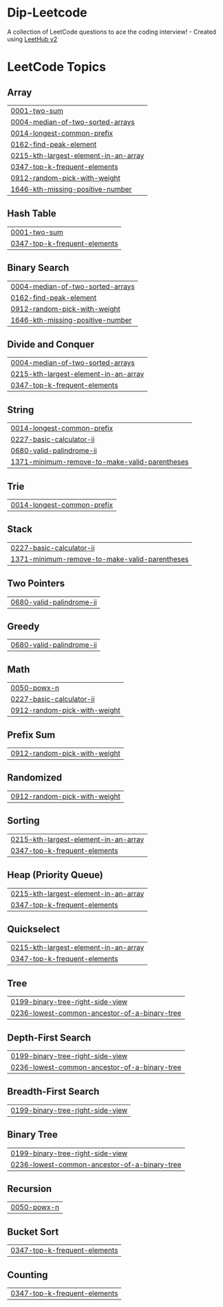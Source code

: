 # Dip-Leetcode
A collection of LeetCode questions to ace the coding interview! - Created using [LeetHub v2](https://github.com/arunbhardwaj/LeetHub-2.0)

<!---LeetCode Topics Start-->
# LeetCode Topics
## Array
|  |
| ------- |
| [0001-two-sum](https://github.com/DipPansuriya/Dip-Leetcode/tree/master/0001-two-sum) |
| [0004-median-of-two-sorted-arrays](https://github.com/DipPansuriya/Dip-Leetcode/tree/master/0004-median-of-two-sorted-arrays) |
| [0014-longest-common-prefix](https://github.com/DipPansuriya/Dip-Leetcode/tree/master/0014-longest-common-prefix) |
| [0162-find-peak-element](https://github.com/DipPansuriya/Dip-Leetcode/tree/master/0162-find-peak-element) |
| [0215-kth-largest-element-in-an-array](https://github.com/DipPansuriya/Dip-Leetcode/tree/master/0215-kth-largest-element-in-an-array) |
| [0347-top-k-frequent-elements](https://github.com/DipPansuriya/Dip-Leetcode/tree/master/0347-top-k-frequent-elements) |
| [0912-random-pick-with-weight](https://github.com/DipPansuriya/Dip-Leetcode/tree/master/0912-random-pick-with-weight) |
| [1646-kth-missing-positive-number](https://github.com/DipPansuriya/Dip-Leetcode/tree/master/1646-kth-missing-positive-number) |
## Hash Table
|  |
| ------- |
| [0001-two-sum](https://github.com/DipPansuriya/Dip-Leetcode/tree/master/0001-two-sum) |
| [0347-top-k-frequent-elements](https://github.com/DipPansuriya/Dip-Leetcode/tree/master/0347-top-k-frequent-elements) |
## Binary Search
|  |
| ------- |
| [0004-median-of-two-sorted-arrays](https://github.com/DipPansuriya/Dip-Leetcode/tree/master/0004-median-of-two-sorted-arrays) |
| [0162-find-peak-element](https://github.com/DipPansuriya/Dip-Leetcode/tree/master/0162-find-peak-element) |
| [0912-random-pick-with-weight](https://github.com/DipPansuriya/Dip-Leetcode/tree/master/0912-random-pick-with-weight) |
| [1646-kth-missing-positive-number](https://github.com/DipPansuriya/Dip-Leetcode/tree/master/1646-kth-missing-positive-number) |
## Divide and Conquer
|  |
| ------- |
| [0004-median-of-two-sorted-arrays](https://github.com/DipPansuriya/Dip-Leetcode/tree/master/0004-median-of-two-sorted-arrays) |
| [0215-kth-largest-element-in-an-array](https://github.com/DipPansuriya/Dip-Leetcode/tree/master/0215-kth-largest-element-in-an-array) |
| [0347-top-k-frequent-elements](https://github.com/DipPansuriya/Dip-Leetcode/tree/master/0347-top-k-frequent-elements) |
## String
|  |
| ------- |
| [0014-longest-common-prefix](https://github.com/DipPansuriya/Dip-Leetcode/tree/master/0014-longest-common-prefix) |
| [0227-basic-calculator-ii](https://github.com/DipPansuriya/Dip-Leetcode/tree/master/0227-basic-calculator-ii) |
| [0680-valid-palindrome-ii](https://github.com/DipPansuriya/Dip-Leetcode/tree/master/0680-valid-palindrome-ii) |
| [1371-minimum-remove-to-make-valid-parentheses](https://github.com/DipPansuriya/Dip-Leetcode/tree/master/1371-minimum-remove-to-make-valid-parentheses) |
## Trie
|  |
| ------- |
| [0014-longest-common-prefix](https://github.com/DipPansuriya/Dip-Leetcode/tree/master/0014-longest-common-prefix) |
## Stack
|  |
| ------- |
| [0227-basic-calculator-ii](https://github.com/DipPansuriya/Dip-Leetcode/tree/master/0227-basic-calculator-ii) |
| [1371-minimum-remove-to-make-valid-parentheses](https://github.com/DipPansuriya/Dip-Leetcode/tree/master/1371-minimum-remove-to-make-valid-parentheses) |
## Two Pointers
|  |
| ------- |
| [0680-valid-palindrome-ii](https://github.com/DipPansuriya/Dip-Leetcode/tree/master/0680-valid-palindrome-ii) |
## Greedy
|  |
| ------- |
| [0680-valid-palindrome-ii](https://github.com/DipPansuriya/Dip-Leetcode/tree/master/0680-valid-palindrome-ii) |
## Math
|  |
| ------- |
| [0050-powx-n](https://github.com/DipPansuriya/Dip-Leetcode/tree/master/0050-powx-n) |
| [0227-basic-calculator-ii](https://github.com/DipPansuriya/Dip-Leetcode/tree/master/0227-basic-calculator-ii) |
| [0912-random-pick-with-weight](https://github.com/DipPansuriya/Dip-Leetcode/tree/master/0912-random-pick-with-weight) |
## Prefix Sum
|  |
| ------- |
| [0912-random-pick-with-weight](https://github.com/DipPansuriya/Dip-Leetcode/tree/master/0912-random-pick-with-weight) |
## Randomized
|  |
| ------- |
| [0912-random-pick-with-weight](https://github.com/DipPansuriya/Dip-Leetcode/tree/master/0912-random-pick-with-weight) |
## Sorting
|  |
| ------- |
| [0215-kth-largest-element-in-an-array](https://github.com/DipPansuriya/Dip-Leetcode/tree/master/0215-kth-largest-element-in-an-array) |
| [0347-top-k-frequent-elements](https://github.com/DipPansuriya/Dip-Leetcode/tree/master/0347-top-k-frequent-elements) |
## Heap (Priority Queue)
|  |
| ------- |
| [0215-kth-largest-element-in-an-array](https://github.com/DipPansuriya/Dip-Leetcode/tree/master/0215-kth-largest-element-in-an-array) |
| [0347-top-k-frequent-elements](https://github.com/DipPansuriya/Dip-Leetcode/tree/master/0347-top-k-frequent-elements) |
## Quickselect
|  |
| ------- |
| [0215-kth-largest-element-in-an-array](https://github.com/DipPansuriya/Dip-Leetcode/tree/master/0215-kth-largest-element-in-an-array) |
| [0347-top-k-frequent-elements](https://github.com/DipPansuriya/Dip-Leetcode/tree/master/0347-top-k-frequent-elements) |
## Tree
|  |
| ------- |
| [0199-binary-tree-right-side-view](https://github.com/DipPansuriya/Dip-Leetcode/tree/master/0199-binary-tree-right-side-view) |
| [0236-lowest-common-ancestor-of-a-binary-tree](https://github.com/DipPansuriya/Dip-Leetcode/tree/master/0236-lowest-common-ancestor-of-a-binary-tree) |
## Depth-First Search
|  |
| ------- |
| [0199-binary-tree-right-side-view](https://github.com/DipPansuriya/Dip-Leetcode/tree/master/0199-binary-tree-right-side-view) |
| [0236-lowest-common-ancestor-of-a-binary-tree](https://github.com/DipPansuriya/Dip-Leetcode/tree/master/0236-lowest-common-ancestor-of-a-binary-tree) |
## Breadth-First Search
|  |
| ------- |
| [0199-binary-tree-right-side-view](https://github.com/DipPansuriya/Dip-Leetcode/tree/master/0199-binary-tree-right-side-view) |
## Binary Tree
|  |
| ------- |
| [0199-binary-tree-right-side-view](https://github.com/DipPansuriya/Dip-Leetcode/tree/master/0199-binary-tree-right-side-view) |
| [0236-lowest-common-ancestor-of-a-binary-tree](https://github.com/DipPansuriya/Dip-Leetcode/tree/master/0236-lowest-common-ancestor-of-a-binary-tree) |
## Recursion
|  |
| ------- |
| [0050-powx-n](https://github.com/DipPansuriya/Dip-Leetcode/tree/master/0050-powx-n) |
## Bucket Sort
|  |
| ------- |
| [0347-top-k-frequent-elements](https://github.com/DipPansuriya/Dip-Leetcode/tree/master/0347-top-k-frequent-elements) |
## Counting
|  |
| ------- |
| [0347-top-k-frequent-elements](https://github.com/DipPansuriya/Dip-Leetcode/tree/master/0347-top-k-frequent-elements) |
<!---LeetCode Topics End-->